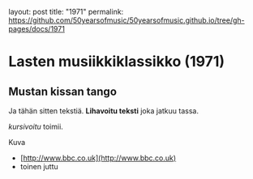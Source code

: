 layout: post
title: "1971"
permalink: https://github.com/50yearsofmusic/50yearsofmusic.github.io/tree/gh-pages/docs/1971

# Lasten musiikkiklassikko (1971)

## Mustan kissan tango



Ja tähän sitten tekstiä. **Lihavoitu teksti** joka jatkuu tassa.

*kursivoitu* toimii.

Kuva



* [http://www.bbc.co.uk](http://www.bbc.co.uk)
* toinen juttu





